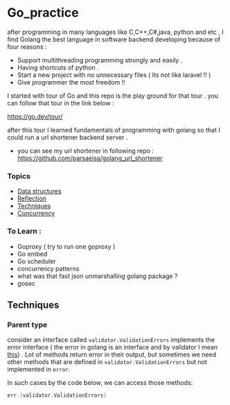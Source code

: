 # Go_practice

after programming in many languages like C,C++,C#,java, python and etc ,
I find Golang the best language in software backend developing because of four reasons :

+ Support multithreading programming strongly and easily .
+ Having shortcuts of python . 
+ Start a new project with no unnecessary files ( Its not like laravel !! )
+ Give programmer the most freedom !! 

I started with tour of Go and this repo is the play ground for that tour . you can follow that tour in the link  below : 

https://go.dev/tour/


after this tour I learned fundamentals of programming with golang so that I could run a url shortener backend server .

+ you can see my url shortener in following repo : 
https://github.com/parsaeisa/golang_url_shortener

### Topics
- [Data structures](https://github.com/parsaeisa/Go_practice/blob/main/Notes/DataStructure.md)
- [Reflection](https://github.com/parsaeisa/Go_practice/blob/main/Notes/Reflection.md)
- [Techniques](https://github.com/parsaeisa/Go_practice#Techniques)
- [Concurrency](https://github.com/parsaeisa/Go_practice/blob/main/Notes/Concurrency.md)

### To Learn : 
* Goproxy ( try to run one goproxy )
* Go embed
* Go scheduler
* concurrency patterns 
* what was that fast json unmarshalling golang package ? 
* gosec

## Techniques

### Parent type 
consider an interface called `validator.ValidationErrors` implements the error interface ( the error in golang is an interface and by validator I mean [this]("github.com/go-playground/validator/v10")) . Lot of methods return error in their output, but sometimes we need other methods that are defined in `validator.ValidationErrors` but not implemented in `error`.

In such cases by the code below, we can access those methods:
```go
err.(validator.ValidationErrors)
```
